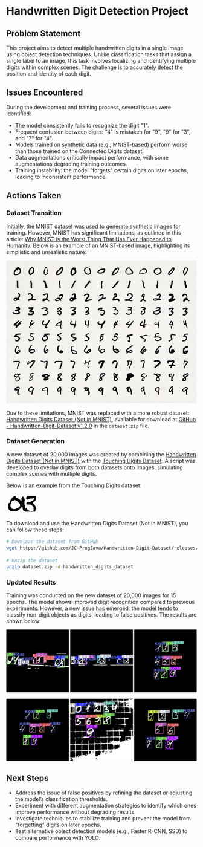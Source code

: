 # Handwritten Digit Detection Project

## Problem Statement

This project aims to detect multiple handwritten digits in a single image using object detection techniques. Unlike classification tasks that assign a single label to an image, this task involves localizing and identifying multiple digits within complex scenes. The challenge is to accurately detect the position and identity of each digit.

## Issues Encountered

During the development and training process, several issues were identified:
- The model consistently fails to recognize the digit "1".
- Frequent confusion between digits: "4" is mistaken for "9", "9" for "3", and "7" for "4".
- Models trained on synthetic data (e.g., MNIST-based) perform worse than those trained on the Connected Digits dataset.
- Data augmentations critically impact performance, with some augmentations degrading training outcomes.
- Training instability: the model "forgets" certain digits on later epochs, leading to inconsistent performance.

## Actions Taken

### Dataset Transition

Initially, the MNIST dataset was used to generate synthetic images for training. However, MNIST has significant limitations, as outlined in this article: [Why MNIST is the Worst Thing That Has Ever Happened to Humanity](https://matteo-a-barbieri.medium.com/why-mnist-is-the-worst-thing-that-has-ever-happened-to-humanity-49fd053f0f66). Below is an example of an MNIST-based image, highlighting its simplistic and unrealistic nature:

![MNIST Example](examples/mnist.jpg)

Due to these limitations, MNIST was replaced with a more robust dataset: [Handwritten Digits Dataset (Not in MNIST)](https://www.kaggle.com/datasets/jcprogjava/handwritten-digits-dataset-not-in-mnist), available for download at [GitHub - Handwritten-Digit-Dataset v1.2.0](https://github.com/JC-ProgJava/Handwritten-Digit-Dataset/releases/tag/v1.2.0) in the `dataset.zip` file.

### Dataset Generation

A new dataset of 20,000 images was created by combining the [Handwritten Digits Dataset (Not in MNIST)](https://www.kaggle.com/datasets/jcprogjava/handwritten-digits-dataset-not-in-mnist) with the [Touching Digits Dataset](https://web.inf.ufpr.br/vri/databases/touching-digits/). A script was developed to overlay digits from both datasets onto images, simulating complex scenes with multiple digits. 

Below is an example from the Touching Digits dataset:

![Touching Digits Example](examples/TouchingDigits.png)

To download and use the Handwritten Digits Dataset (Not in MNIST), you can follow these steps:

```bash
# Download the dataset from GitHub
wget https://github.com/JC-ProgJava/Handwritten-Digit-Dataset/releases/download/v1.2.0/dataset.zip

# Unzip the dataset
unzip dataset.zip -d handwritten_digits_dataset
```

### Updated Results

Training was conducted on the new dataset of 20,000 images for 15 epochs. The model shows improved digit recognition compared to previous experiments. However, a new issue has emerged: the model tends to classify non-digit objects as digits, leading to false positives. The results are shown below:

![Results Image-1](examples/result-1.png)

![Results Image-2](examples/result-2.png)

## Next Steps

- Address the issue of false positives by refining the dataset or adjusting the model’s classification thresholds.
- Experiment with different augmentation strategies to identify which ones improve performance without degrading results.
- Investigate techniques to stabilize training and prevent the model from "forgetting" digits on later epochs.
- Test alternative object detection models (e.g., Faster R-CNN, SSD) to compare performance with YOLO.